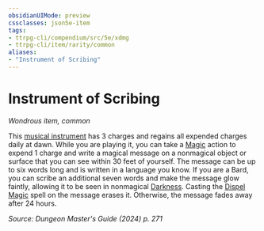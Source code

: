 ```yaml
---
obsidianUIMode: preview
cssclasses: json5e-item
tags:
- ttrpg-cli/compendium/src/5e/xdmg
- ttrpg-cli/item/rarity/common
aliases: 
- "Instrument of Scribing"
---
```

# Instrument of Scribing
*Wondrous item, common*  



This [musical instrument](Misc%20Files/CLI/compendium/items/musical-instrument-xphb.md) has 3 charges and regains all expended charges daily at dawn. While you are playing it, you can take a [Magic](Misc%20Files/CLI/rules/actions.md#Magic) action to expend 1 charge and write a magical message on a nonmagical object or surface that you can see within 30 feet of yourself. The message can be up to six words long and is written in a language you know. If you are a Bard, you can scribe an additional seven words and make the message glow faintly, allowing it to be seen in nonmagical [Darkness](Misc%20Files/CLI/rules/variant-rules/darkness-xphb.md). Casting the [Dispel Magic](Misc%20Files/CLI/compendium/spells/dispel-magic-xphb.md) spell on the message erases it. Otherwise, the message fades away after 24 hours.

*Source: Dungeon Master's Guide (2024) p. 271*